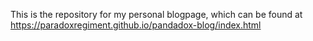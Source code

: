 This is the repository for my personal blogpage, which can be found at https://paradoxregiment.github.io/pandadox-blog/index.html
